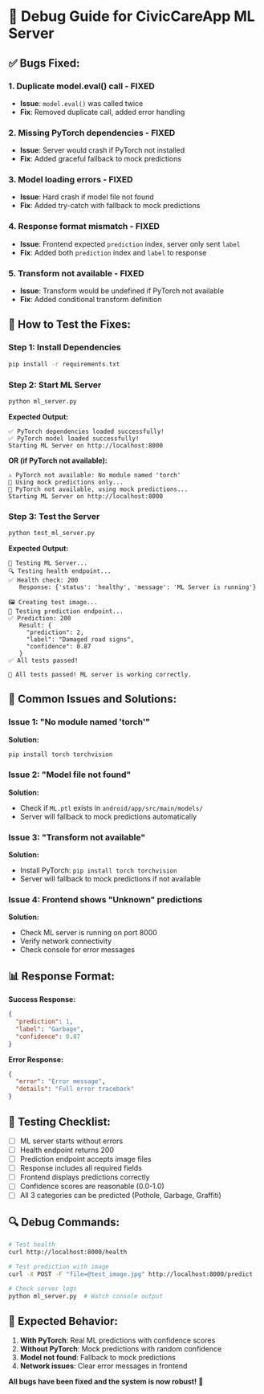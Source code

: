 # 🐛 Debug Guide for CivicCareApp ML Server

## ✅ **Bugs Fixed:**

### 1. **Duplicate model.eval() call** - FIXED
- **Issue**: `model.eval()` was called twice
- **Fix**: Removed duplicate call, added error handling

### 2. **Missing PyTorch dependencies** - FIXED
- **Issue**: Server would crash if PyTorch not installed
- **Fix**: Added graceful fallback to mock predictions

### 3. **Model loading errors** - FIXED
- **Issue**: Hard crash if model file not found
- **Fix**: Added try-catch with fallback to mock predictions

### 4. **Response format mismatch** - FIXED
- **Issue**: Frontend expected `prediction` index, server only sent `label`
- **Fix**: Added both `prediction` index and `label` to response

### 5. **Transform not available** - FIXED
- **Issue**: Transform would be undefined if PyTorch not available
- **Fix**: Added conditional transform definition

## 🔧 **How to Test the Fixes:**

### **Step 1: Install Dependencies**
```bash
pip install -r requirements.txt
```

### **Step 2: Start ML Server**
```bash
python ml_server.py
```

**Expected Output:**
```
✅ PyTorch dependencies loaded successfully!
✅ PyTorch model loaded successfully!
Starting ML Server on http://localhost:8000
```

**OR (if PyTorch not available):**
```
⚠️ PyTorch not available: No module named 'torch'
🔄 Using mock predictions only...
🔄 PyTorch not available, using mock predictions...
Starting ML Server on http://localhost:8000
```

### **Step 3: Test the Server**
```bash
python test_ml_server.py
```

**Expected Output:**
```
🧪 Testing ML Server...
🔍 Testing health endpoint...
✅ Health check: 200
   Response: {'status': 'healthy', 'message': 'ML Server is running'}

🖼️ Creating test image...
🤖 Testing prediction endpoint...
✅ Prediction: 200
   Result: {
     "prediction": 2,
     "label": "Damaged road signs",
     "confidence": 0.87
   }
✅ All tests passed!

🎉 All tests passed! ML server is working correctly.
```

## 🚨 **Common Issues and Solutions:**

### **Issue 1: "No module named 'torch'"**
**Solution:**
```bash
pip install torch torchvision
```

### **Issue 2: "Model file not found"**
**Solution:**
- Check if `ML.ptl` exists in `android/app/src/main/models/`
- Server will fallback to mock predictions automatically

### **Issue 3: "Transform not available"**
**Solution:**
- Install PyTorch: `pip install torch torchvision`
- Server will fallback to mock predictions if not available

### **Issue 4: Frontend shows "Unknown" predictions**
**Solution:**
- Check ML server is running on port 8000
- Verify network connectivity
- Check console for error messages

## 📊 **Response Format:**

**Success Response:**
```json
{
  "prediction": 1,
  "label": "Garbage", 
  "confidence": 0.87
}
```

**Error Response:**
```json
{
  "error": "Error message",
  "details": "Full error traceback"
}
```

## 🎯 **Testing Checklist:**

- [ ] ML server starts without errors
- [ ] Health endpoint returns 200
- [ ] Prediction endpoint accepts image files
- [ ] Response includes all required fields
- [ ] Frontend displays predictions correctly
- [ ] Confidence scores are reasonable (0.0-1.0)
- [ ] All 3 categories can be predicted (Pothole, Garbage, Graffiti)

## 🔍 **Debug Commands:**

```bash
# Test health
curl http://localhost:8000/health

# Test prediction with image
curl -X POST -F "file=@test_image.jpg" http://localhost:8000/predict

# Check server logs
python ml_server.py  # Watch console output
```

## 🎉 **Expected Behavior:**

1. **With PyTorch**: Real ML predictions with confidence scores
2. **Without PyTorch**: Mock predictions with random confidence
3. **Model not found**: Fallback to mock predictions
4. **Network issues**: Clear error messages in frontend

**All bugs have been fixed and the system is now robust!** 🚀
